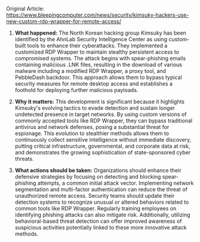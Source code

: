 Original Article: https://www.bleepingcomputer.com/news/security/kimsuky-hackers-use-new-custom-rdp-wrapper-for-remote-access/

1) **What happened:** The North Korean hacking group Kimsuky has been identified by the AhnLab Security Intelligence Center as using custom-built tools to enhance their cyberattacks. They implemented a customized RDP Wrapper to maintain stealthy persistent access to compromised systems. The attack begins with spear-phishing emails containing malicious .LNK files, resulting in the download of various malware including a modified RDP Wrapper, a proxy tool, and PebbleDash backdoor. This approach allows them to bypass typical security measures for remote desktop access and establishes a foothold for deploying further malicious payloads.

2) **Why it matters:** This development is significant because it highlights Kimsuky's evolving tactics to evade detection and sustain longer undetected presence in target networks. By using custom versions of commonly accepted tools like RDP Wrapper, they can bypass traditional antivirus and network defenses, posing a substantial threat for espionage. This evolution to stealthier methods allows them to continuously collect sensitive intelligence without immediate discovery, putting critical infrastructure, governmental, and corporate data at risk, and demonstrates the growing sophistication of state-sponsored cyber threats.

3) **What actions should be taken:** Organizations should enhance their defensive strategies by focusing on detecting and blocking spear-phishing attempts, a common initial attack vector. Implementing network segmentation and multi-factor authentication can reduce the threat of unauthorized remote access. Security teams should update their detection systems to recognize unusual or altered behaviors related to common tools like RDP Wrapper. Regularly training employees on identifying phishing attacks can also mitigate risk. Additionally, utilizing behavioral-based threat detection can offer improved awareness of suspicious activities potentially linked to these more innovative attack methods.